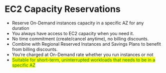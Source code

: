 # EC2 Capacity Reservations

* Reserve On-Demand instances capacity in a specific AZ for any duration
* You always have access to EC2 capacity when you need it.
* No time commitment (create/cancel anytime), no billing discounts.
* Combine with Regional Reserved Instances and Savings Plans to benefit from billing discounts.
* You’re charged at On-Demand rate whether you run instances or not
* <mark style="color:green;">Suitable for short-term, uninterrupted workloads that needs to be in a specific AZ</mark>
